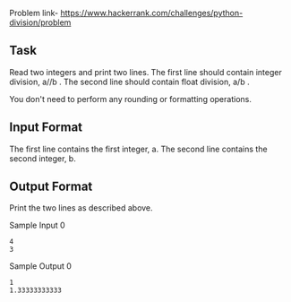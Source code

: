 Problem link- https://www.hackerrank.com/challenges/python-division/problem

## Task

Read two integers and print two lines. The first line should contain integer division,  a//b . The second line should contain float division,  a/b .

You don't need to perform any rounding or formatting operations.

## Input Format

The first line contains the first integer, a. The second line contains the second integer, b.

## Output Format

Print the two lines as described above.

Sample Input 0
```
4
3
```
Sample Output 0
```
1
1.33333333333
```
